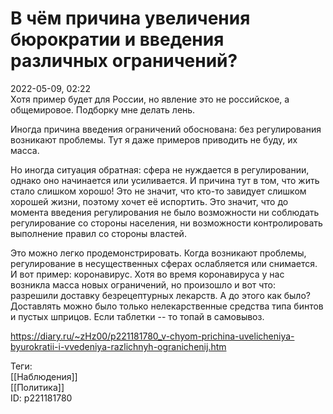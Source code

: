 В чём причина увеличения бюрократии и введения различных ограничений?
======================================================================

   
 2022-05-09, 02:22   
  Хотя пример будет для России, но явление это не российское, а общемировое. Подборку мне делать лень.   
   
 Иногда причина введения ограничений обоснована: без регулирования возникают проблемы. Тут я даже примеров приводить не буду, их масса.   
   
 Но иногда ситуация обратная: сфера не нуждается в регулировании, однако оно начинается или усиливается. И причина тут в том, что жить стало слишком хорошо! Это не значит, что кто-то завидует слишком хорошей жизни, поэтому хочет её испортить. Это значит, что до момента введения регулирования не было возможности ни соблюдать регулирование со стороны населения, ни возможности контролировать выполнение правил со стороны властей.   
   
 Это можно легко продемонстрировать. Когда возникают проблемы, регулирование в несущественных сферах ослабляется или снимается. И вот пример: коронавирус. Хотя во время коронавируса у нас возникла масса новых ограничений, но произошло и вот что: разрешили доставку безрецептурных лекарств. А до этого как было? Доставлять можно было только нелекарственные средства типа бинтов и пустых шприцов. Если таблетки -- то топай в самовывоз.   
    
 <https://diary.ru/~zHz00/p221181780_v-chyom-prichina-uvelicheniya-byurokratii-i-vvedeniya-razlichnyh-ogranichenij.htm>   
   
 Теги:   
 [[Наблюдения]]   
 [[Политика]]   
 ID: p221181780